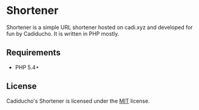 # Shortener

Shortener is a simple URL shortener hosted on cadi.xyz and developed for fun by Cadiducho.
It is written in PHP mostly.

## Requirements

* PHP 5.4+

## License

Cadiducho's Shortener is licensed under the [MIT](https://github.com/mikecao/shorty/blob/master/LICENSE) license.